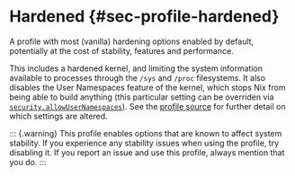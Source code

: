 # Hardened {#sec-profile-hardened}

A profile with most (vanilla) hardening options enabled by default,
potentially at the cost of stability, features and performance.

This includes a hardened kernel, and limiting the system information
available to processes through the `/sys` and
`/proc` filesystems. It also disables the User Namespaces
feature of the kernel, which stops Nix from being able to build anything
(this particular setting can be overriden via
[`security.allowUserNamespaces`](options.html#opt-security.allowUserNamespaces)). See the
[profile source](https://github.com/nixos/nixpkgs/tree/master/nixos/modules/profiles/hardened.nix)
for further detail on which settings are altered.

::: {.warning}
This profile enables options that are known to affect system
stability. If you experience any stability issues when using the
profile, try disabling it. If you report an issue and use this
profile, always mention that you do.
:::
